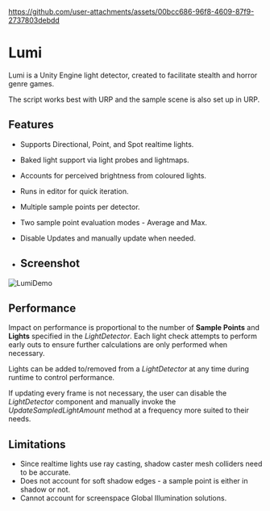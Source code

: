 https://github.com/user-attachments/assets/00bcc686-96f8-4609-87f9-2737803debdd

# Lumi
Lumi is a Unity Engine light detector, created to facilitate stealth and horror genre games.

The script works best with URP and the sample scene is also set up in URP.

## Features
* Supports Directional, Point, and Spot realtime lights.
* Baked light support via light probes and lightmaps.
* Accounts for perceived brightness from coloured lights.
* Runs in editor for quick iteration.
* Multiple sample points per detector.
* Two sample point evaluation modes - Average and Max.
* Disable Updates and manually update when needed.

* ## Screenshot
![LumiDemo](https://github.com/user-attachments/assets/7236dc5c-821a-4696-9ff8-eac1585ed5f6)

## Performance
Impact on performance is proportional to the number of **Sample Points** and **Lights** specified in the *LightDetector*.
Each light check attempts to perform early outs to ensure further calculations are only performed when necessary.

Lights can be added to/removed from a *LightDetector* at any time during runtime to control performance.

If updating every frame is not necessary, the user can disable the *LightDetector* component and manually invoke the *UpdateSampledLightAmount* method at a frequency more suited to their needs.

## Limitations
* Since realtime lights use ray casting, shadow caster mesh colliders need to be accurate.
* Does not account for soft shadow edges - a sample point is either in shadow or not.
* Cannot account for screenspace Global Illumination solutions.


